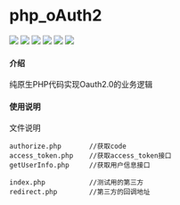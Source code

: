 # php_oAuth2

<img src="https://svg.hamm.cn/gitee.svg?type=star&user=hamm&project=oAuth2">
<img src="https://svg.hamm.cn/gitee.svg?type=fork&user=hamm&project=oAuth2">
<img src="https://svg.hamm.cn/gitee.svg?type=watch&user=hamm&project=oAuth2">
<img src="https://svg.hamm.cn/gitee.svg?type=commit&user=hamm&project=oAuth2">
<img src="https://svg.hamm.cn/badge.svg?key=数据库&value=MySQL5.5+"/>
<img src="https://svg.hamm.cn/badge.svg?key=运行时&value=PHP7.1+"/>

#### 介绍
纯原生PHP代码实现Oauth2.0的业务逻辑

#### 使用说明

文件说明
```
authorize.php       //获取code
access_token.php    //获取access_token接口
getUserInfo.php     //获取用户信息接口

index.php           //测试用的第三方
redirect.php        //第三方的回调地址
```